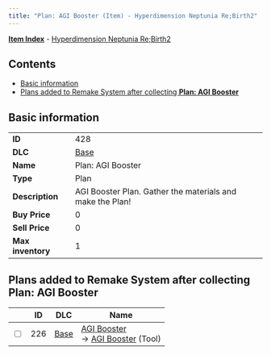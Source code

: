 ```yaml
---
title: "Plan: AGI Booster (Item) - Hyperdimension Neptunia Re;Birth2"
---
```


[**Item Index**](/neptunia/rb2/item/index.html) - [Hyperdimension Neptunia Re;Birth2](/neptunia/rb2)

## Contents

- [Basic information](#basic-information)
- [Plans added to Remake System after collecting **Plan: AGI Booster**](#plans-added-to-remake-system-after-collecting-plan-agi-booster)

## Basic information

|   |   |
| -- | -- |
| **ID** | 428 |
| **DLC** | [Base](/neptunia/rb2/dlc/0-base.html) |
| **Name** | Plan: AGI Booster |
| **Type** | Plan |
| **Description** | AGI Booster Plan. Gather the materials and make the Plan! |
| **Buy Price** | 0 |
| **Sell Price** | 0 |
| **Max inventory** | 1 |

## Plans added to Remake System after collecting **Plan: AGI Booster**

|    | ID | DLC | Name |
| -- | -- | --- | ---- |
| <input type="checkbox" id="rb2-remake-0-226" class="trackbox" /> | 226 | [Base](/neptunia/rb2/dlc/0-base.html) | [AGI Booster](/neptunia/rb2/remake/0-226-agi-booster.html)<br />→ [AGI Booster](/neptunia/rb2/item/0-31-agi-booster.html) (Tool) |